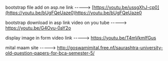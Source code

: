 bootstrap file add on asp.ne link
----->   [https://youtu.be/ussgXhJ-cp0](https://youtu.be/bUgFQeUaze0)https://youtu.be/bUgFQeUaze0



bootstrap download in asp link video on you tube
----->   https://youtu.be/G4Ovu-0aY2o


display image in form video link 
----->   https://youtu.be/T4mVkmIfGus


mital maam site 
-----> http://goswamimital.free.nf/saurashtra-university-old-question-papers-for-bca-semester-5/
